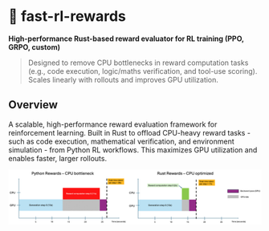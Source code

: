 # 🦀 fast-rl-rewards

**High-performance Rust-based reward evaluator for RL training (PPO, GRPO, custom)**

> Designed to remove CPU bottlenecks in reward computation tasks (e.g., code execution, logic/maths verification, and tool-use scoring). Scales linearly with rollouts and improves GPU utilization.

## Overview
A scalable, high-performance reward evaluation framework for reinforcement learning. Built in Rust to offload CPU-heavy reward tasks - such as code execution, mathematical verification, and environment simulation - from Python RL workflows. This maximizes GPU utilization and enables faster, larger rollouts. 

<p align="center">
    <img src="assets/figure1.png" alt="fast-rl-rewards diagram" width="600">
</p>
